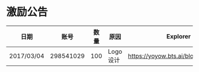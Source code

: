 # 激励公告

  日期 | 账号 | 数量 | 原因 | Explorer
  ------- | -------- | -------- | -------- | --------
  2017/03/04 | 298541029 |  100 | Logo 设计 | https://yoyow.bts.ai/block/5423917
